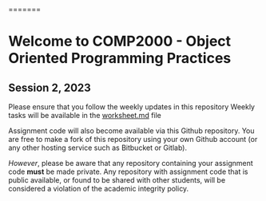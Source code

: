
=======
# Welcome to COMP2000 - Object Oriented Programming Practices
## Session 2, 2023

Please ensure that you follow the weekly updates in this repository
Weekly tasks will be available in the [worksheet.md](worksheet.md) file

Assignment code will also become available via this Github repository. You are free to make a fork of this repository using your own Github account (or any other hosting service such as Bitbucket or Gitlab).

*However*, please be aware that any repository containing your assignment code **must** be made private. Any repository with assignment code that is public available, or found to be shared with other students, will be considered a violation of the academic integrity policy.

